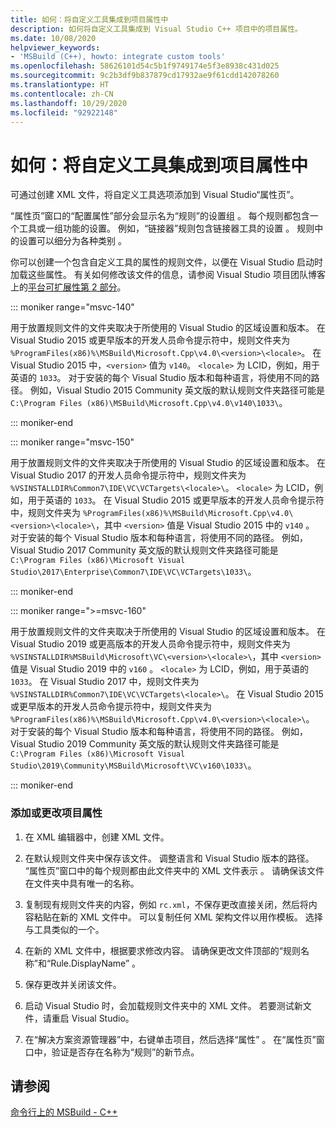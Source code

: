 ```yaml
---
title: 如何：将自定义工具集成到项目属性中
description: 如何将自定义工具集成到 Visual Studio C++ 项目中的项目属性。
ms.date: 10/08/2020
helpviewer_keywords:
- 'MSBuild (C++), howto: integrate custom tools'
ms.openlocfilehash: 58626101d54c5b1f9749174e5f3e8938c431d025
ms.sourcegitcommit: 9c2b3df9b837879cd17932ae9f61cdd142078260
ms.translationtype: HT
ms.contentlocale: zh-CN
ms.lasthandoff: 10/29/2020
ms.locfileid: "92922148"
---
```

# <a name="how-to-integrate-custom-tools-into-the-project-properties"></a>如何：将自定义工具集成到项目属性中

可通过创建 XML 文件，将自定义工具选项添加到 Visual Studio“属性页”。

“属性页”窗口的“配置属性”部分会显示名为“规则”的设置组 。 每个规则都包含一个工具或一组功能的设置。 例如，“链接器”规则包含链接器工具的设置  。 规则中的设置可以细分为各种类别  。

你可以创建一个包含自定义工具的属性的规则文件，以便在 Visual Studio 启动时加载这些属性。 有关如何修改该文件的信息，请参阅 Visual Studio 项目团队博客上的[平台可扩展性第 2 部分](/archive/blogs/vsproject/platform-extensibility-part-2)。

::: moniker range="msvc-140"

用于放置规则文件的文件夹取决于所使用的 Visual Studio 的区域设置和版本。 在 Visual Studio 2015 或更早版本的开发人员命令提示符中，规则文件夹为 `%ProgramFiles(x86)%\MSBuild\Microsoft.Cpp\v4.0\<version>\<locale>`。 在 Visual Studio 2015 中，`<version>` 值为 `v140`。 `<locale>` 为 LCID，例如，用于英语的 `1033`。 对于安装的每个 Visual Studio 版本和每种语言，将使用不同的路径。 例如，Visual Studio 2015 Community 英文版的默认规则文件夹路径可能是 `C:\Program Files (x86)\MSBuild\Microsoft.Cpp\v4.0\v140\1033\`。

::: moniker-end

::: moniker range="msvc-150"

用于放置规则文件的文件夹取决于所使用的 Visual Studio 的区域设置和版本。 在 Visual Studio 2017 的开发人员命令提示符中，规则文件夹为 `%VSINSTALLDIR%Common7\IDE\VC\VCTargets\<locale>\`。 `<locale>` 为 LCID，例如，用于英语的 `1033`。 在 Visual Studio 2015 或更早版本的开发人员命令提示符中，规则文件夹为 `%ProgramFiles(x86)%\MSBuild\Microsoft.Cpp\v4.0\<version>\<locale>\`，其中 `<version>` 值是 Visual Studio 2015 中的 `v140` 。 对于安装的每个 Visual Studio 版本和每种语言，将使用不同的路径。 例如，Visual Studio 2017 Community 英文版的默认规则文件夹路径可能是 `C:\Program Files (x86)\Microsoft Visual Studio\2017\Enterprise\Common7\IDE\VC\VCTargets\1033\`。

::: moniker-end

::: moniker range=">=msvc-160"

用于放置规则文件的文件夹取决于所使用的 Visual Studio 的区域设置和版本。 在 Visual Studio 2019 或更高版本的开发人员命令提示符中，规则文件夹为 `%VSINSTALLDIR%MSBuild\Microsoft\VC\<version>\<locale>\`，其中 `<version>` 值是 Visual Studio 2019 中的 `v160` 。 `<locale>` 为 LCID，例如，用于英语的 `1033`。 在 Visual Studio 2017 中，规则文件夹为 `%VSINSTALLDIR%Common7\IDE\VC\VCTargets\<locale>\`。 在 Visual Studio 2015 或更早版本的开发人员命令提示符中，规则文件夹为 `%ProgramFiles(x86)%\MSBuild\Microsoft.Cpp\v4.0\<version>\<locale>\`。 对于安装的每个 Visual Studio 版本和每种语言，将使用不同的路径。 例如，Visual Studio 2019 Community 英文版的默认规则文件夹路径可能是 `C:\Program Files (x86)\Microsoft Visual Studio\2019\Community\MSBuild\Microsoft\VC\v160\1033\`。

::: moniker-end

### <a name="to-add-or-change-project-properties"></a>添加或更改项目属性

1. 在 XML 编辑器中，创建 XML 文件。

1. 在默认规则文件夹中保存该文件。 调整语言和 Visual Studio 版本的路径。 “属性页”窗口中的每个规则都由此文件夹中的 XML 文件表示  。 请确保该文件在文件夹中具有唯一的名称。

1. 复制现有规则文件夹的内容，例如 `rc.xml`，不保存更改直接关闭，然后将内容粘贴在新的 XML 文件中。 可以复制任何 XML 架构文件以用作模板。 选择与工具类似的一个。

1. 在新的 XML 文件中，根据要求修改内容。 请确保更改文件顶部的“规则名称”和“Rule.DisplayName”   。

1. 保存更改并关闭该文件。

1. 启动 Visual Studio 时，会加载规则文件夹中的 XML 文件。 若要测试新文件，请重启 Visual Studio。

1. 在“解决方案资源管理器”中，右键单击项目，然后选择“属性” 。 在“属性页”窗口中，验证是否存在名称为“规则”的新节点。

## <a name="see-also"></a>请参阅

[命令行上的 MSBuild - C++](msbuild-visual-cpp.md)
